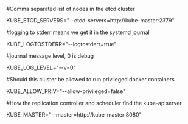 #Comma separated list of nodes in the etcd cluster

KUBE_ETCD_SERVERS="--etcd-servers=http://kube-master:2379"

#logging to stderr means we get it in the systemd journal

KUBE_LOGTOSTDERR="--logtostderr=true"

#journal message level, 0 is debug

KUBE_LOG_LEVEL="--v=0"

#Should this cluster be allowed to run privileged docker containers

KUBE_ALLOW_PRIV="--allow-privileged=false"

#How the replication controller and scheduler find the kube-apiserver

KUBE_MASTER="--master=http://kube-master:8080"